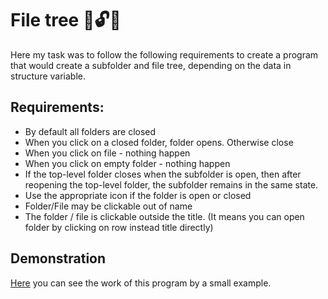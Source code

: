 # File tree :open_file_folder::unlock::paperclip:

Here my task was to follow the following requirements to create a program that would create a subfolder and file tree, 
depending on the data in structure variable.

## Requirements:
-	By default all folders are closed
-	When you click on a closed folder, folder opens. Otherwise close
-	When you click on file - nothing happen
- When you click on empty folder - nothing happen
-	If the top-level folder closes when the subfolder is open, then after reopening the top-level folder, the subfolder remains 
in the same state.
-	Use the appropriate icon if the folder is open or closed
-	Folder/File may be clickable out of name
-	The folder / file is clickable outside the title. (It means you can open folder by clicking on row instead title directly)

## Demonstration
[Here](https://kanoleg.com/file-tree/) you can see the work of this program by a small example.

